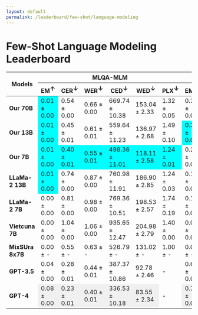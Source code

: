 ```yaml
---
layout: default
permalink: /leaderboard/few-shot/language-modeling
---
```

# Few-Shot Language Modeling Leaderboard

<table class="table table-bordered table-sm w-100 dtHorizontalTable" cellspacing="0">
  <thead>
    <tr>
      <th rowspan="2" class="text-center align-middle"><b>Models</b></th>
      <th colspan="6" class="text-center"><b>MLQA-MLM</b></th>
      <th colspan="6" class="text-center"><b>VSEC</b></th>
    </tr>
    <tr>
      <th class="text-center"><b>EM<span style="vertical-align: super;">↑</span></b></th>
      <th class="text-center"><b>CER<span style="vertical-align: super;">↓</span></b></th>
      <th class="text-center"><b>WER<span style="vertical-align: super;">↓</span></b></th>
      <th class="text-center"><b>CED<span style="vertical-align: super;">↓</span></b></th>
      <th class="text-center"><b>WED<span style="vertical-align: super;">↓</span></b></th>
      <th class="text-center"><b>PLX<span style="vertical-align: super;">↓</span></b></th>
      <th class="text-center"><b>EM<span style="vertical-align: super;">↑</span></b></th>
      <th class="text-center"><b>CER<span style="vertical-align: super;">↓</span></b></th>
      <th class="text-center"><b>WER<span style="vertical-align: super;">↓</span></b></th>
      <th class="text-center"><b>CED<span style="vertical-align: super;">↓</span></b></th>
      <th class="text-center"><b>WED<span style="vertical-align: super;">↓</span></b></th>
      <th class="text-center"><b>PLX<span style="vertical-align: super;">↓</span></b></th>
    </tr>
  </thead>
  <tbody>
    <tr>
      <td class="text-center"><b>Our 70B</b></td>
      <td class="text-center" style="background-color: cyan;">0.01 ± 0.00</td>
      <td class="text-center">0.54 ± 0.00</td>
      <td class="text-center">0.66 ± 0.00</td>
      <td class="text-center">669.74 ± 10.38</td>
      <td class="text-center">153.04 ± 2.33</td>
      <td class="text-center">1.32 ± 0.05</td>
      <td class="text-center">0.33 ± 0.00</td>
      <td class="text-center">0.11 ± 0.00</td>
      <td class="text-center">0.13 ± 0.00</td>
      <td class="text-center">15.09 ± 0.42</td>
      <td class="text-center">4.05 ± 0.11</td>
      <td class="text-center">1.13 ± 0.00</td>
    </tr>
    <tr>
      <td class="text-center"><b>Our 13B</b></td>
      <td class="text-center" style="background-color: cyan;">0.01 ± 0.00</td>
      <td class="text-center">0.45 ± 0.01</td>
      <td class="text-center">0.61 ± 0.01</td>
      <td class="text-center">559.64 ± 11.23</td>
      <td class="text-center">136.97 ± 2.68</td>
      <td class="text-center">1.49 ± 0.10</td>
      <td class="text-center" style="background-color: cyan;">0.35 ± 0.00</td>
      <td class="text-center" style="background-color: cyan;">0.02 ± 0.00</td>
      <td class="text-center" style="background-color: cyan;">0.04 ± 0.00</td>
      <td class="text-center" style="background-color: cyan;">2.81 ± 0.12</td>
      <td class="text-center" style="background-color: cyan;">1.18 ± 0.03</td>
      <td class="text-center">1.15 ± 0.00</td>
    </tr>
    <tr>
      <td class="text-center"><b>Our 7B</b></td>
      <td class="text-center" style="background-color: cyan;">0.01 ± 0.00</td>
      <td class="text-center" style="background-color: cyan;">0.40 ± 0.01</td>
      <td class="text-center" style="background-color: cyan;">0.55 ± 0.01</td>
      <td class="text-center" style="background-color: cyan;">498.36 ± 11.01</td>
      <td class="text-center" style="background-color: cyan;">118.11 ± 2.58</td>
      <td class="text-center" style="background-color: cyan;">1.24 ± 0.01</td>
      <td class="text-center">0.22 ± 0.00</td>
      <td class="text-center">0.32 ± 0.01</td>
      <td class="text-center">0.33 ± 0.01</td>
      <td class="text-center">41.89 ± 1.54</td>
      <td class="text-center">10.10 ± 0.34</td>
      <td class="text-center">1.07 ± 0.00</td>
    </tr>
    <tr>
      <td class="text-center"><b>LLaMa-2 13B</b></td>
      <td class="text-center" style="background-color: cyan;">0.01 ± 0.00</td>
      <td class="text-center">0.74 ± 0.00</td>
      <td class="text-center">0.87 ± 0.00</td>
      <td class="text-center">760.98 ± 11.91</td>
      <td class="text-center">186.90 ± 2.85</td>
      <td class="text-center">1.24 ± 0.03</td>
      <td class="text-center">0.16 ± 0.00</td>
      <td class="text-center">0.03 ± 0.00</td>
      <td class="text-center">0.05 ± 0.00</td>
      <td class="text-center">3.38 ± 0.16</td>
      <td class="text-center">1.51 ± 0.04</td>
      <td class="text-center" style="background-color: cyan;">1.01 ± 0.00</td>
    </tr>
    <tr>
      <td class="text-center"><b>LLaMa-2 7B</b></td>
      <td class="text-center">0.00 ± 0.00</td>
      <td class="text-center">0.81 ± 0.00</td>
      <td class="text-center">0.98 ± 0.00</td>
      <td class="text-center">769.36 ± 10.51</td>
      <td class="text-center">198.53 ± 2.57</td>
      <td class="text-center">1.74 ± 0.19</td>
      <td class="text-center">0.12 ± 0.00</td>
      <td class="text-center">0.36 ± 0.01</td>
      <td class="text-center">0.39 ± 0.01</td>
      <td class="text-center">47.50 ± 0.86</td>
      <td class="text-center">11.80 ± 0.19</td>
      <td class="text-center">1.06 ± 0.00</td>
    </tr>
    <tr>
      <td class="text-center"><b>Vietcuna 7B</b></td>
      <td class="text-center">0.00 ± 0.00</td>
      <td class="text-center">1.04 ± 0.00</td>
      <td class="text-center">1.06 ± 0.00</td>
      <td class="text-center">935.65 ± 12.47</td>
      <td class="text-center">204.98 ± 2.79</td>
      <td class="text-center">1.40 ± 0.00</td>
      <td class="text-center">0.00 ± 0.00</td>
      <td class="text-center">8.00 ± 0.07</td>
      <td class="text-center">8.01 ± 0.07</td>
      <td class="text-center">1063.93 ± 7.64</td>
      <td class="text-center">241.74 ± 1.74</td>
      <td class="text-center">1.46 ± 0.00</td>
    </tr>
    <tr>
      <td class="text-center"><b>MixSUra 8x7B</b></td>
      <td class="text-center">0.00 ± -</td>
      <td class="text-center">0.55 ± -</td>
      <td class="text-center">0.63 ± -</td>
      <td class="text-center">526.79 ± -</td>
      <td class="text-center">131.02 ± -</td>
      <td class="text-center">1.00 ± -</td>
      <td class="text-center">0.08 ± -</td>
      <td class="text-center">0.19 ± -</td>
      <td class="text-center">0.28 ± -</td>
      <td class="text-center">25.13 ± -</td>
      <td class="text-center">8.58 ± -</td>
      <td class="text-center">1.00 ± -</td>
    </tr>
    <tr>
      <td class="text-center"><b>GPT-3.5</b></td>
      <td class="text-center">0.04 ± 0.00</td>
      <td class="text-center">0.28 ± 0.01</td>
      <td class="text-center">0.44 ± 0.01</td>
      <td class="text-center">387.37 ± 10.86</td>
      <td class="text-center">92.78 ± 2.46</td>
      <td class="text-center">-</td>
      <td class="text-center">0.66 ± 0.00</td>
      <td class="text-center" style="background-color: #f0f0f0;">0.01 ± 0.00</td>
      <td class="text-center">0.02 ± 0.00</td>
      <td class="text-center">1.63 ± 0.08</td>
      <td class="text-center">0.61 ± 0.02</td>
      <td class="text-center">-</td>
    </tr>
    <tr>
      <td class="text-center"><b>GPT-4</b></td>
      <td class="text-center" style="background-color: #f0f0f0;">0.08 ± 0.00</td>
      <td class="text-center" style="background-color: #f0f0f0;">0.23 ± 0.01</td>
      <td class="text-center" style="background-color: #f0f0f0;">0.40 ± 0.01</td>
      <td class="text-center" style="background-color: #f0f0f0;">336.53 ± 10.18</td>
      <td class="text-center" style="background-color: #f0f0f0;">83.55 ± 2.34</td>
      <td class="text-center">-</td>
      <td class="text-center" style="background-color: #f0f0f0;">0.75 ± 0.00</td>
      <td class="text-center" style="background-color: #f0f0f0;">0.01 ± 0.00</td>
      <td class="text-center" style="background-color: #f0f0f0;">0.01 ± 0.00</td>
      <td class="text-center" style="background-color: #f0f0f0;">0.89 ± 0.04</td>
      <td class="text-center" style="background-color: #f0f0f0;">0.37 ± 0.01</td>
      <td class="text-center">-</td>
    </tr>
  </tbody>
</table>
